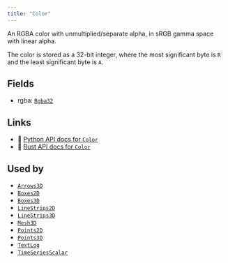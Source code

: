 ```yaml
---
title: "Color"
---
```


An RGBA color with unmultiplied/separate alpha, in sRGB gamma space with linear alpha.

The color is stored as a 32-bit integer, where the most significant
byte is `R` and the least significant byte is `A`.

## Fields

* rgba: [`Rgba32`](../datatypes/rgba32.md)

## Links
 * 🐍 [Python API docs for `Color`](https://ref.rerun.io/docs/python/nightly/package/rerun/components/color/)
 * 🦀 [Rust API docs for `Color`](https://docs.rs/rerun/0.9.0-alpha.10/rerun/components/struct.Color.html)


## Used by

* [`Arrows3D`](../archetypes/arrows3d.md)
* [`Boxes2D`](../archetypes/boxes2d.md)
* [`Boxes3D`](../archetypes/boxes3d.md)
* [`LineStrips2D`](../archetypes/line_strips2d.md)
* [`LineStrips3D`](../archetypes/line_strips3d.md)
* [`Mesh3D`](../archetypes/mesh3d.md)
* [`Points2D`](../archetypes/points2d.md)
* [`Points3D`](../archetypes/points3d.md)
* [`TextLog`](../archetypes/text_log.md)
* [`TimeSeriesScalar`](../archetypes/time_series_scalar.md)
